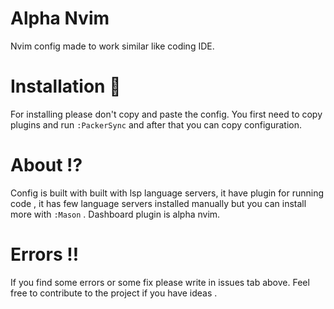 # Alpha Nvim
 Nvim config made to work similar like coding IDE.

# Installation :arrow_down_small:
For installing please don't copy and paste the config. You first need to
copy plugins and run ` :PackerSync ` and after that you can copy configuration.

# About :interrobang:
Config is built with built with lsp language servers, it have plugin for running code ,
it has few language servers installed manually but you can install more with
` :Mason ` . Dashboard plugin is alpha nvim.

# Errors :bangbang:
If you find some errors or some fix please write in issues tab above.
Feel free to contribute to the project if you have ideas .

